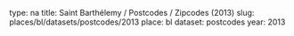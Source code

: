 type: na
title: Saint Barthélemy / Postcodes / Zipcodes (2013)
slug: places/bl/datasets/postcodes/2013
place: bl
dataset: postcodes
year: 2013
